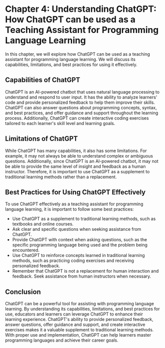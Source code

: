Chapter 4: Understanding ChatGPT: How ChatGPT can be used as a Teaching Assistant for Programming Language Learning
===================================================================================================================

In this chapter, we will explore how ChatGPT can be used as a teaching assistant for programming language learning. We will discuss its capabilities, limitations, and best practices for using it effectively.

Capabilities of ChatGPT
-----------------------

ChatGPT is an AI-powered chatbot that uses natural language processing to understand and respond to user input. It has the ability to analyze learners' code and provide personalized feedback to help them improve their skills. ChatGPT can also answer questions about programming concepts, syntax, and best practices, and offer guidance and support throughout the learning process. Additionally, ChatGPT can create interactive coding exercises tailored to each learner's skill level and learning goals.

Limitations of ChatGPT
----------------------

While ChatGPT has many capabilities, it also has some limitations. For example, it may not always be able to understand complex or ambiguous questions. Additionally, since ChatGPT is an AI-powered chatbot, it may not be able to provide the same level of insight and feedback as a human instructor. Therefore, it is important to use ChatGPT as a supplement to traditional learning methods rather than a replacement.

Best Practices for Using ChatGPT Effectively
--------------------------------------------

To use ChatGPT effectively as a teaching assistant for programming language learning, it is important to follow some best practices:

* Use ChatGPT as a supplement to traditional learning methods, such as textbooks and online courses.
* Ask clear and specific questions when seeking assistance from ChatGPT.
* Provide ChatGPT with context when asking questions, such as the specific programming language being used and the problem being encountered.
* Use ChatGPT to reinforce concepts learned in traditional learning methods, such as practicing coding exercises and receiving personalized feedback.
* Remember that ChatGPT is not a replacement for human interaction and feedback. Seek assistance from human instructors when necessary.

Conclusion
----------

ChatGPT can be a powerful tool for assisting with programming language learning. By understanding its capabilities, limitations, and best practices for use, educators and learners can leverage ChatGPT to enhance their learning experience. ChatGPT's ability to provide personalized feedback, answer questions, offer guidance and support, and create interactive exercises makes it a valuable supplement to traditional learning methods. With proper use and implementation, ChatGPT can help learners master programming languages and achieve their career goals.

